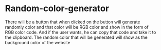 # Random-color-generator
There will be a button that when clicked on the button will generate randomly color and that color will be RGB color and show in the form of RGB color code.  And if the user wants, he can copy that code and take it to the clipboard.  The random color that will be generated will show as the background color of the website
